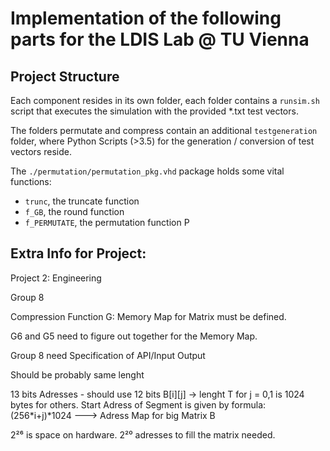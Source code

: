 # Implementation of the following parts for the LDIS Lab @ TU Vienna

## Project Structure

Each component resides in its own folder, each folder contains a `runsim.sh` script
that executes the simulation with the provided \*.txt test vectors.

The folders permutate and compress contain an additional `testgeneration` folder, 
where Python Scripts (>3.5) for the generation / conversion of test vectors reside.

The `./permutation/permutation_pkg.vhd` package holds some vital functions:
- `trunc`, the truncate function
- `f_GB`, the round function
- `f_PERMUTATE`, the permutation function P
 
 
## Extra Info for Project:
Project 2: Engineering

Group 8

Compression Function G:
Memory Map for Matrix must be defined.


G6 and G5 need to figure out together for the Memory Map.


Group 8 need Specification of API/Input Output


Should be probably same lenght

13 bits Adresses - should use 12 bits
B[i][j] -> lenght T for j = 0,1
								is 1024 bytes for others.
						Start Adress of Segment is given by formula: (256*i+j)*1024 ---> Adress Map for big Matrix B
						
2²⁶ is space on hardware.
2²⁰ adresses to fill the matrix needed.



